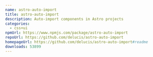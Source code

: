 ```yaml
---
name: astro-auto-import
title: astro-auto-import
description: Auto-import components in Astro projects
categories:
  - css+ui
npmUrl: https://www.npmjs.com/package/astro-auto-import
repoUrl: https://github.com/delucis/astro-auto-import
homepageUrl: https://github.com/delucis/astro-auto-import#readme
downloads: 53899
---
```

